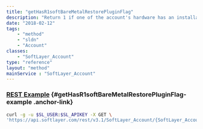 ```yaml
---
title: "getHasR1softBareMetalRestorePluginFlag"
description: "Return 1 if one of the account's hardware has an installation of R1Soft CDP otherwise 0."
date: "2018-02-12"
tags:
    - "method"
    - "sldn"
    - "Account"
classes:
    - "SoftLayer_Account"
type: "reference"
layout: "method"
mainService : "SoftLayer_Account"
---
```


### [REST Example](#getHasR1softBareMetalRestorePluginFlag-example) <a href="/article/rest/"><i class="fas fa-question"></i></a> {#getHasR1softBareMetalRestorePluginFlag-example .anchor-link} 
```bash
curl -g -u $SL_USER:$SL_APIKEY -X GET \
'https://api.softlayer.com/rest/v3.1/SoftLayer_Account/{SoftLayer_AccountID}/getHasR1softBareMetalRestorePluginFlag'
```
